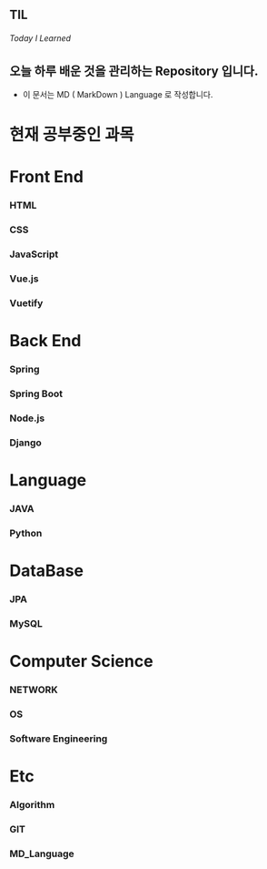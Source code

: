 ## TIL

###### Today I Learned

## 오늘 하루 배운 것을 관리하는 Repository 입니다.

- 이 문서는 MD ( MarkDown ) Language 로 작성합니다.

# 현재 공부중인 과목

# Front End

### HTML

### CSS

### JavaScript

### Vue.js

### Vuetify

# Back End

### Spring

### Spring Boot

### Node.js

### Django

# Language

### JAVA

### Python

# DataBase

### JPA

### MySQL

# Computer Science

### NETWORK

### OS

### Software Engineering

# Etc

### Algorithm

### GIT

### MD_Language
